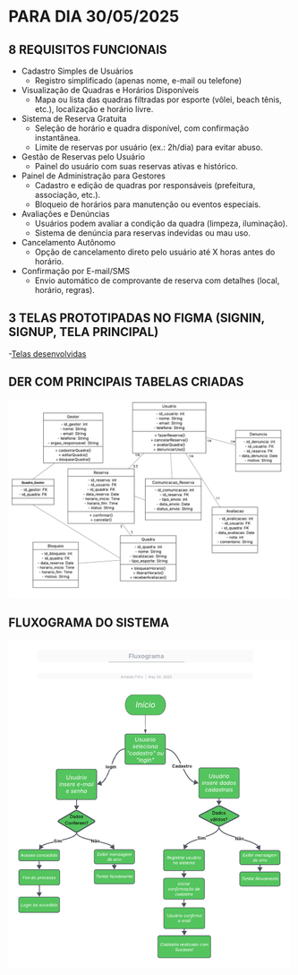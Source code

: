 # PARA DIA 30/05/2025

## 8 REQUISITOS FUNCIONAIS
- Cadastro Simples de Usuários
  - Registro simplificado (apenas nome, e-mail ou telefone)
- Visualização de Quadras e Horários Disponíveis
  - Mapa ou lista das quadras filtradas por esporte (vôlei, beach tênis, etc.), localização e horário livre.
- Sistema de Reserva Gratuita
  - Seleção de horário e quadra disponível, com confirmação instantânea.
  - Limite de reservas por usuário (ex.: 2h/dia) para evitar abuso.
- Gestão de Reservas pelo Usuário
  - Painel do usuário com suas reservas ativas e histórico.
- Painel de Administração para Gestores
  - Cadastro e edição de quadras por responsáveis (prefeitura, associação, etc.).
  - Bloqueio de horários para manutenção ou eventos especiais.
- Avaliações e Denúncias
  - Usuários podem avaliar a condição da quadra (limpeza, iluminação).
  - Sistema de denúncia para reservas indevidas ou mau uso.
- Cancelamento Autônomo
  - Opção de cancelamento direto pelo usuário até X horas antes do horário.
- Confirmação por E-mail/SMS
  - Envio automático de comprovante de reserva com detalhes (local, horário, regras).

## 3 TELAS PROTOTIPADAS NO FIGMA (SIGNIN, SIGNUP, TELA PRINCIPAL)
-[Telas desenvolvidas](https://www.figma.com/file/OXTSbj3H4YIdDJvgfaNx1d?node-id=0:1&locale=en&type=design)
## DER COM PRINCIPAIS TABELAS CRIADAS
  
![Diagrama Entidade_Relacionamento](der.png)

## FLUXOGRAMA DO SISTEMA

![Fluxograma](fluxograma.png)
